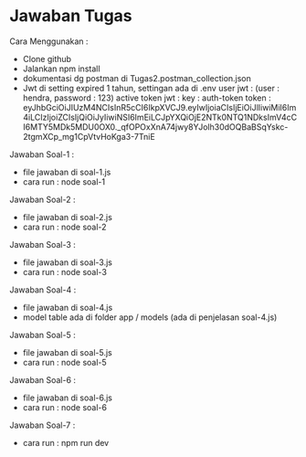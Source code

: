 # Jawaban Tugas

Cara Menggunakan :

- Clone github
- Jalankan npm install
- dokumentasi dg postman di Tugas2.postman_collection.json
- Jwt di setting expired 1 tahun, settingan ada di .env
  user jwt : (user : hendra, password : 123)
  active token jwt :
  key : auth-token
  token :
  eyJhbGciOiJIUzM4NCIsInR5cCI6IkpXVCJ9.eyIwIjoiaCIsIjEiOiJlIiwiMiI6Im4iLCIzIjoiZCIsIjQiOiJyIiwiNSI6ImEiLCJpYXQiOjE2NTk0NTQ1NDksImV4cCI6MTY5MDk5MDU0OX0.\_qfOPOxXnA74jwy8YJolh30dOQBaBSqYskc-2tgmXCp_mg1CpVtvHoKga3-7TniE

Jawaban Soal-1 :

- file jawaban di soal-1.js
- cara run : node soal-1

Jawaban Soal-2 :

- file jawaban di soal-2.js
- cara run : node soal-2

Jawaban Soal-3 :

- file jawaban di soal-3.js
- cara run : node soal-3

Jawaban Soal-4 :

- file jawaban di soal-4.js
- model table ada di folder app / models (ada di penjelasan soal-4.js)

Jawaban Soal-5 :

- file jawaban di soal-5.js
- cara run : node soal-5

Jawaban Soal-6 :

- file jawaban di soal-6.js
- cara run : node soal-6

Jawaban Soal-7 :

- cara run : npm run dev
